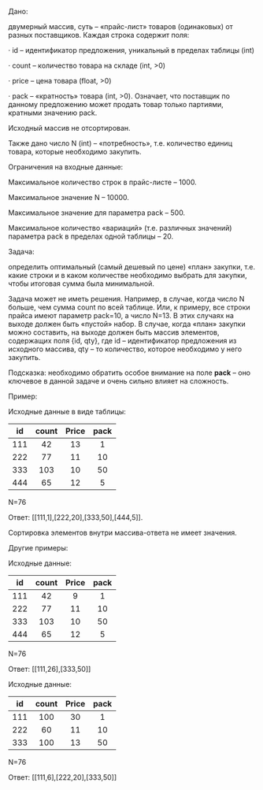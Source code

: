 Дано:

двумерный массив, суть – «прайс-лист» товаров (одинаковых) от разных поставщиков. Каждая строка содержит поля:

· id – идентификатор предложения, уникальный в пределах таблицы (int)

· count – количество товара на складе (int, \>0)

· price – цена товара (float, \>0)

· pack – «кратность» товара (int, \>0). Означает, что поставщик по данному предложению может продать товар только партиями, кратными значению pack.

Исходный массив не отсортирован.

Также дано число N (int) – «потребность», т.е. количество единиц товара, которые необходимо закупить.

Ограничения на входные данные:

Максимальное количество строк в прайс-листе – 1000\.

Максимальное значение N – 10000\.

Максимальное значение для параметра pack – 500\.

Максимальное количество «вариаций» (т.е. различных значений) параметра pack в пределах одной таблицы – 20\.

Задача:

определить оптимальный (самый дешевый по цене) «план» закупки, т.е. какие строки и в каком количестве необходимо выбрать для закупки, чтобы итоговая сумма была минимальной.

Задача может не иметь решения. Например, в случае, когда число N больше, чем сумма count по всей таблице. Или, к примеру, все строки прайса имеют параметр pack=10, а число N=13. В этих случаях на выходе должен быть «пустой» набор. В случае, когда «план» закупки можно составить, на выходе должен быть массив элементов, содержащих поля {id, qty}, где id – идентификатор предложения из исходного массива, qty – то количество, которое необходимо у него закупить.

Подсказка: необходимо обратить особое внимание на поле **pack** – оно ключевое в данной задаче и очень сильно влияет на сложность.

 

Пример:

Исходные данные в виде таблицы:

| id | count | Price | pack |
| :---: | :---: | :---: | :---: |
| 111 | 42 | 13 | 1 |
| 222 | 77 | 11 | 10 |
| 333 | 103 | 10 | 50 |
| 444 | 65 | 12 | 5 |

 

N=76

Ответ: \[\[111,1\],\[222,20\],\[333,50\],\[444,5\]\].

Сортировка элементов внутри массива-ответа не имеет значения.

Другие примеры:

Исходные данные:

| id | count | Price | pack |
| :---: | :---: | :---: | :---: |
| 111 | 42 | 9 | 1 |
| 222 | 77 | 11 | 10 |
| 333 | 103 | 10 | 50 |
| 444 | 65 | 12 | 5 |

 

N=76

Ответ:  \[\[111,26\],\[333,50\]\]

 

Исходные данные:

| id | count | Price | pack |
| :---: | :---: | :---: | :---: |
| 111 | 100 | 30 | 1 |
| 222 | 60 | 11 | 10 |
| 333 | 100 | 13 | 50 |

 

N=76

Ответ: \[\[111,6\],\[222,20\],\[333,50\]\]

 

